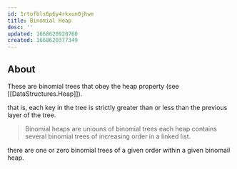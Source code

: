 ```yaml
---
id: 1rtofbls6p6y4rkxun0jhwe
title: Binomial Heap
desc: ''
updated: 1668620920760
created: 1668620377349
---
```


## About
These are binomial trees that obey the heap property (see [[DataStructures.Heap]]).

that is, each key in the tree is strictly greater than or less than the previous layer of the tree.

> Binomial heaps are uniouns of binomial trees
each heap contains  several binomial trees of increasing order in a linked list.

there are one or zero binomial trees of a given order within a given binomail heap.
